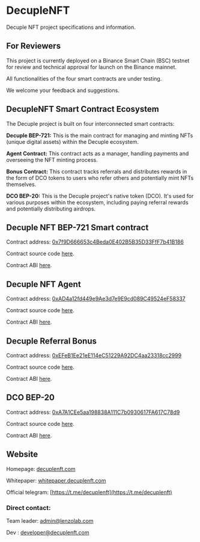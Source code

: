 # DecupleNFT
Decuple NFT project specifications and information.



## For Reviewers

This project is currently deployed on a Binance Smart Chain (BSC) testnet for review and technical approval for launch on the Binance mainnet.  


All functionalities of the four smart contracts are under testing.



We welcome your feedback and suggestions.




## DecupleNFT Smart Contract Ecosystem
The Decuple project is built on four interconnected smart contracts:

**Decuple BEP-721:** This is the main contract for managing and minting NFTs (unique digital assets) within the Decuple ecosystem.

**Agent Contract:** This contract acts as a manager, handling payments and overseeing the NFT minting process.

**Bonus Contract:** This contract tracks referrals and distributes rewards in the form of DCO tokens to users who refer others and potentially mint NFTs themselves.

**DCO BEP-20:** This is the Decuple project's native token (DCO). It's used for various purposes within the ecosystem, including paying referral rewards and potentially distributing airdrops.

<!-- 
Table of contents:
1. Decuple NFT BEP-721 Smart contract 
2. Decuple NFT Agent Smart contract 
3. Decuple NFT Bonus Smart contract 
4. DCO token BEP-20 Smart contract  -->


## Decuple NFT BEP-721 Smart contract 

Contract address: [0x7f9D666653c4Beda0E402B5B35D33FfF7b41B186](https://testnet.bscscan.com/address/0x7f9D666653c4Beda0E402B5B35D33FfF7b41B186)


Contract source code [here](https://github.com/developer-decuple/DecupleNFT/blob/main/Smart%20Contract%20Source%20Code/DecupleNFTcontract.sol).


Contract ABI [here](https://github.com/developer-decuple/DecupleNFT/blob/main/ABI/NFT-ABI.txt).




## Decuple NFT Agent

Contract address: [0xAD4a12fd449e9Ae3d7e9E9cd089C49524eF58337](https://testnet.bscscan.com/address/0xAD4a12fd449e9Ae3d7e9E9cd089C49524eF58337)


Contract source code [here](https://github.com/developer-decuple/DecupleNFT/blob/main/Smart%20Contract%20Source%20Code/DecupleAgentContract.sol).


Contract ABI [here](https://github.com/developer-decuple/DecupleNFT/blob/main/ABI/Agent-ABI.txt).





## Decuple Referral Bonus

Contract address: [0xEFeB1Ee21eE114eC51229A92DC4aa23318cc2999](https://testnet.bscscan.com/address/0xEFeB1Ee21eE114eC51229A92DC4aa23318cc2999)


Contract source code [here](https://github.com/developer-decuple/DecupleNFT/blob/main/Smart%20Contract%20Source%20Code/DecupleBonus.sol).


Contract ABI [here](https://github.com/developer-decuple/DecupleNFT/blob/main/ABI/Bonus-ABI.txt).






## DCO BEP-20

Contract address: [0xA7A1CEe5aa198838A111C7b0930617FA617C78d9](https://testnet.bscscan.com/address/0xA7A1CEe5aa198838A111C7b0930617FA617C78d9)


Contract source code [here](https://github.com/developer-decuple/DecupleNFT/blob/main/Smart%20Contract%20Source%20Code/DCO.sol).


Contract ABI [here](https://github.com/developer-decuple/DecupleNFT/blob/main/ABI/DCO-ABI.txt).





## Website

Homepage: [decuplenft.com](https://www.decuplenft.com)

Whitepaper: [whitepaper.decuplenft.com](https://whitepaper.decuplenft.com)

Official telegram: [https://t.me/decuplenft](https://t.me/decuplenft)


### Direct contact:

Team leader: [admin@lenzolab.com](mailto:admin@lenzolab.com)

Dev : developer@decuplenft.com
<!-- Opensea collection: [Collection](---) -->


